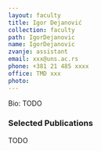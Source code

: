 ```yaml
---
layout: faculty
title: Igor Dejanović
collection: faculty
path: IgorDejanovic
name: IgorDejanovic
zvanje: assistant
email: xxx@uns.ac.rs
phone: +381 21 485 xxxx
office: TMD xxx
photo: 
---
```


Bio: TODO

### Selected Publications

TODO
